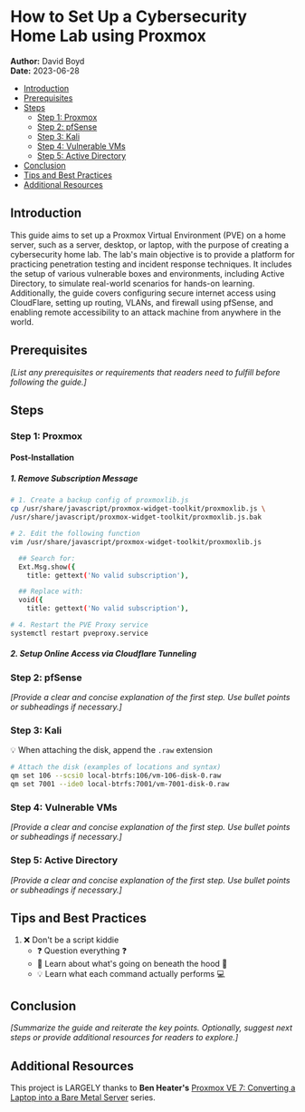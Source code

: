 # How to Set Up a Cybersecurity Home Lab using Proxmox

**Author:** David Boyd<br>
**Date:** 2023-06-28

- [Introduction](#introduction)
- [Prerequisites](#prerequisites)
- [Steps](#steps)
  - [Step 1: Proxmox][1-pve]
  - [Step 2: pfSense][2-pfsense]
  - [Step 3: Kali][3-kali]
  - [Step 4: Vulnerable VMs][4-vms]
  - [Step 5: Active Directory][5-ad]
- [Conclusion](#conclusion)
- [Tips and Best Practices](#tips-and-best-practices)
- [Additional Resources](#additional-resources)

## Introduction

This guide aims to set up a Proxmox Virtual Environment (PVE) on a home
server, such as a server, desktop, or laptop, with the purpose of creating a
cybersecurity home lab. The lab's main objective is to provide a platform for
practicing penetration testing and incident response techniques. It includes
the setup of various vulnerable boxes and environments, including Active
Directory, to simulate real-world scenarios for hands-on learning.
Additionally, the guide covers configuring secure internet access using
CloudFlare, setting up routing, VLANs, and firewall using pfSense, and
enabling remote accessibility to an attack machine from anywhere in the world.

## Prerequisites

*[List any prerequisites or requirements that readers need to fulfill before
following the guide.]*

## Steps

### Step 1: Proxmox

#### Post-Installation

##### 1. Remove Subscription Message

``` bash
# 1. Create a backup config of proxmoxlib.js
cp /usr/share/javascript/proxmox-widget-toolkit/proxmoxlib.js \
/usr/share/javascript/proxmox-widget-toolkit/proxmoxlib.js.bak

# 2. Edit the following function
vim /usr/share/javascript/proxmox-widget-toolkit/proxmoxlib.js 

  ## Search for:
  Ext.Msg.show({
    title: gettext('No valid subscription'),

  ## Replace with:
  void({
    title: gettext('No valid subscription'),

# 4. Restart the PVE Proxy service
systemctl restart pveproxy.service
```

##### 2. Setup Online Access via Cloudflare Tunneling

### Step 2: pfSense

*[Provide a clear and concise explanation of the first step. Use bullet points
or subheadings if necessary.]*

### Step 3: Kali

:bulb: When attaching the disk, append the `.raw` extension 

``` bash
# Attach the disk (examples of locations and syntax)
qm set 106 --scsi0 local-btrfs:106/vm-106-disk-0.raw
qm set 7001 --ide0 local-btrfs:7001/vm-7001-disk-0.raw
```

### Step 4: Vulnerable VMs

*[Provide a clear and concise explanation of the first step. Use bullet points
or subheadings if necessary.]*

### Step 5: Active Directory

*[Provide a clear and concise explanation of the first step. Use bullet points
or subheadings if necessary.]*

## Tips and Best Practices

1. :x: Don't be a script kiddie
    - :question: Question everything :question:
    - :book: Learn about what's going on beneath the hood :car:
    - :bulb: Learn what each command actually performs :computer:

## Conclusion

*[Summarize the guide and reiterate the key points. Optionally, suggest next
steps or provide additional resources for readers to explore.]*

## Additional Resources

This project is LARGELY thanks to **Ben Heater's** [Proxmox VE 7: 
Converting a Laptop into a Bare Metal Server][bh-pve] series. 

<!-- Reference Links -->

[1-pve]: hxxps://TODO
[2-pfsense]: hxxps://TODO
[3-kali]: hxxps://TODO
[4-vms]: hxxps://TODO
[5-ad]: hxxps://TODO
[bh-pve]: https://benheater.com/bare-metal-proxmox-laptop/
